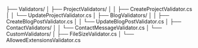 ﻿├── Validators/
│   ├── ProjectValidators/
│   │   ├── CreateProjectValidator.cs
│   │   └── UpdateProjectValidator.cs
│   ├── BlogValidators/
│   │   ├── CreateBlogPostValidator.cs
│   │   └── UpdateBlogPostValidator.cs
│   ├── ContactValidators/
│   │   └── ContactMessageValidator.cs
│   └── CustomValidators/
│       ├── FileSizeValidator.cs
│       └── AllowedExtensionsValidator.cs